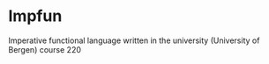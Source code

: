 # Impfun
Imperative functional language written in the university (University of Bergen) course 220
